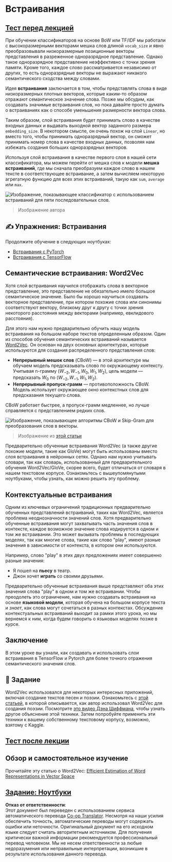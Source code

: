 <!--
CO_OP_TRANSLATOR_METADATA:
{
  "original_hash": "e40b47ac3fd48f71304ede1474e66293",
  "translation_date": "2025-08-26T06:35:49+00:00",
  "source_file": "lessons/5-NLP/14-Embeddings/README.md",
  "language_code": "ru"
}
-->
# Встраивания

## [Тест перед лекцией](https://ff-quizzes.netlify.app/en/ai/quiz/27)

При обучении классификаторов на основе BoW или TF/IDF мы работали с высокоразмерными векторами мешка слов длиной `vocab_size` и явно преобразовывали низкоразмерные позиционные векторы представления в разреженное одноразрядное представление. Однако такое одноразрядное представление неэффективно с точки зрения памяти. Кроме того, каждое слово рассматривается независимо от других, то есть одноразрядные векторы не выражают никакого семантического сходства между словами.

Идея **встраивания** заключается в том, чтобы представлять слова в виде низкоразмерных плотных векторов, которые каким-то образом отражают семантическое значение слова. Позже мы обсудим, как создавать значимые встраивания слов, но пока давайте просто думать о встраиваниях как о способе уменьшения размерности вектора слова.

Таким образом, слой встраивания будет принимать слово в качестве входных данных и выдавать выходной вектор заданного размера `embedding_size`. В некотором смысле, он очень похож на слой `Linear`, но вместо того, чтобы принимать одноразрядный вектор, он сможет принимать номер слова в качестве входных данных, позволяя нам избежать создания больших одноразрядных векторов.

Используя слой встраивания в качестве первого слоя в нашей сети классификатора, мы можем перейти от мешка слов к модели **мешка встраиваний**, где мы сначала преобразуем каждое слово в нашем тексте в соответствующее встраивание, а затем вычисляем некоторую агрегатную функцию для всех этих встраиваний, такую как `sum`, `average` или `max`.  

![Изображение, показывающее классификатор с использованием встраиваний для пяти последовательных слов.](../../../../../translated_images/embedding-classifier-example.b77f021a7ee67eeec8e68bfe11636c5b97d6eaa067515a129bfb1d0034b1ac5b.ru.png)

> Изображение автора

## ✍️ Упражнения: Встраивания

Продолжите обучение в следующих ноутбуках:
* [Встраивания с PyTorch](../../../../../lessons/5-NLP/14-Embeddings/EmbeddingsPyTorch.ipynb)
* [Встраивания с TensorFlow](../../../../../lessons/5-NLP/14-Embeddings/EmbeddingsTF.ipynb)

## Семантические встраивания: Word2Vec

Хотя слой встраивания научился отображать слова в векторное представление, это представление не обязательно имело большое семантическое значение. Было бы хорошо научиться создавать векторное представление, при котором похожие слова или синонимы соответствуют вектору, близкому друг к другу с точки зрения некоторого расстояния между векторами (например, евклидового расстояния).

Для этого нам нужно предварительно обучить нашу модель встраивания на большом наборе текстов определенным образом. Один из способов обучения семантических встраиваний называется [Word2Vec](https://en.wikipedia.org/wiki/Word2vec). Он основан на двух основных архитектурах, которые используются для создания распределенного представления слов:

 - **Непрерывный мешок слов** (CBoW) — в этой архитектуре мы обучаем модель предсказывать слово по окружающему контексту. Учитывая n-грамму $(W_{-2},W_{-1},W_0,W_1,W_2)$, цель модели — предсказать $W_0$ по $(W_{-2},W_{-1},W_1,W_2)$.
 - **Непрерывный пропуск-грамм** — противоположность CBoW. Модель использует окружающее окно контекстных слов для предсказания текущего слова.

CBoW работает быстрее, а пропуск-грамм медленнее, но лучше справляется с представлением редких слов.

![Изображение, показывающее алгоритмы CBoW и Skip-Gram для преобразования слов в векторы.](../../../../../translated_images/example-algorithms-for-converting-words-to-vectors.fbe9207a726922f6f0f5de66427e8a6eda63809356114e28fb1fa5f4a83ebda7.ru.png)

> Изображение из [этой статьи](https://arxiv.org/pdf/1301.3781.pdf)

Предварительно обученные встраивания Word2Vec (а также другие похожие модели, такие как GloVe) могут быть использованы вместо слоя встраивания в нейронных сетях. Однако нам нужно учитывать словари, так как словарь, использованный для предварительного обучения Word2Vec/GloVe, скорее всего, будет отличаться от словаря в нашем текстовом корпусе. Ознакомьтесь с вышеупомянутыми ноутбуками, чтобы узнать, как можно решить эту проблему.

## Контекстуальные встраивания

Одним из ключевых ограничений традиционных предварительно обученных представлений встраиваний, таких как Word2Vec, является проблема неоднозначности значений слов. Хотя предварительно обученные встраивания могут захватывать часть значения слов в контексте, каждое возможное значение слова кодируется в одном и том же встраивании. Это может вызывать проблемы в последующих моделях, так как многие слова, такие как слово "play", имеют разные значения в зависимости от контекста, в котором они используются.

Например, слово "play" в этих двух предложениях имеет совершенно разные значения:

- Я пошел на **пьесу** в театр.
- Джон хочет **играть** со своими друзьями.

Предварительно обученные встраивания выше представляют оба этих значения слова "play" в одном и том же встраивании. Чтобы преодолеть это ограничение, нам нужно создавать встраивания на основе **языковой модели**, которая обучена на большом корпусе текста и *знает*, как слова могут сочетаться в разных контекстах. Обсуждение контекстуальных встраиваний выходит за рамки этого урока, но мы вернемся к ним, когда будем говорить о языковых моделях позже в курсе.

## Заключение

В этом уроке вы узнали, как создавать и использовать слои встраивания в TensorFlow и Pytorch для более точного отражения семантического значения слов.

## 🚀 Задание

Word2Vec использовался для некоторых интересных приложений, включая создание текстов песен и поэзии. Ознакомьтесь с [этой статьей](https://www.politetype.com/blog/word2vec-color-poems), в которой описывается, как автор использовал Word2Vec для создания поэзии. Посмотрите [это видео Дэна Шиффмана](https://www.youtube.com/watch?v=LSS_bos_TPI&ab_channel=TheCodingTrain), чтобы узнать другое объяснение этой техники. Затем попробуйте применить эти техники к вашему собственному текстовому корпусу, возможно, взятому с Kaggle.

## [Тест после лекции](https://ff-quizzes.netlify.app/en/ai/quiz/28)

## Обзор и самостоятельное изучение

Прочитайте эту статью о Word2Vec: [Efficient Estimation of Word Representations in Vector Space](https://arxiv.org/pdf/1301.3781.pdf)

## [Задание: Ноутбуки](assignment.md)

**Отказ от ответственности**:  
Этот документ был переведен с использованием сервиса автоматического перевода [Co-op Translator](https://github.com/Azure/co-op-translator). Несмотря на наши усилия обеспечить точность, автоматические переводы могут содержать ошибки или неточности. Оригинальный документ на его исходном языке следует считать авторитетным источником. Для получения критически важной информации рекомендуется профессиональный перевод человеком. Мы не несем ответственности за любые недоразумения или неправильные интерпретации, возникшие в результате использования данного перевода.
